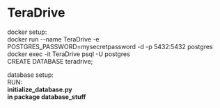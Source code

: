 # TeraDrive

docker setup:<br>
docker run --name TeraDrive -e POSTGRES_PASSWORD=mysecretpassword -d -p 5432:5432 postgres<br>
docker exec -it TeraDrive psql -U postgres<br>
CREATE DATABASE teradrive;<br>

database setup:<br>
RUN:<br>
<b>initialize_database.py<b><br>
in package database_stuff




